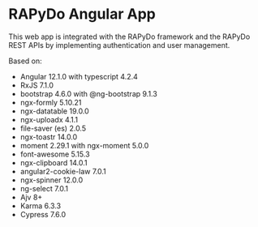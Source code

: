# RAPyDo Angular App

This web app is integrated with the RAPyDo framework and the RAPyDo REST APIs by implementing authentication and user management.

Based on:

- Angular 12.1.0 with typescript 4.2.4
- RxJS 7.1.0
- bootstrap 4.6.0 with @ng-bootstrap 9.1.3
- ngx-formly 5.10.21
- ngx-datatable 19.0.0
- ngx-uploadx 4.1.1
- file-saver (es) 2.0.5
- ngx-toastr 14.0.0
- moment 2.29.1 with ngx-moment 5.0.0
- font-awesome 5.15.3
- ngx-clipboard 14.0.1
- angular2-cookie-law 7.0.1
- ngx-spinner 12.0.0
- ng-select 7.0.1
- Ajv 8+
- Karma 6.3.3
- Cypress 7.6.0
